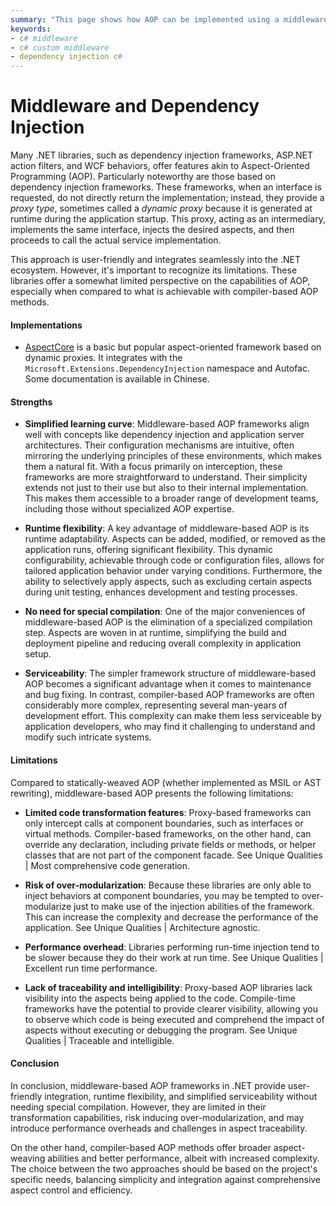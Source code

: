 ```yaml
---
summary: "This page shows how AOP can be implemented using a middleware or dependency injection."
keywords:
- c# middleware
- c# custom middleware
- dependency injection c#
---
```


# Middleware and Dependency Injection

Many .NET libraries, such as dependency injection frameworks, ASP.NET action filters, and WCF behaviors, offer features
akin to Aspect-Oriented Programming (AOP). Particularly noteworthy are those based on dependency injection frameworks.
These frameworks, when an interface is requested, do not directly return the implementation; instead, they provide a
_proxy type_, sometimes called a _dynamic proxy_ because it is generated at runtime during the application startup. This
proxy, acting as an intermediary, implements the same interface, injects the desired aspects, and then proceeds to call
the actual service implementation.

This approach is user-friendly and integrates seamlessly into the .NET ecosystem. However, it's important to recognize
its limitations. These libraries offer a somewhat limited perspective on the capabilities of AOP, especially when
compared to what is achievable with compiler-based AOP methods.

#### Implementations

* [AspectCore](https://github.com/dotnetcore/AspectCore-Framework) is a basic but popular aspect-oriented framework
  based on dynamic proxies. It integrates with the `Microsoft.Extensions.DependencyInjection` namespace and Autofac.
  Some documentation is available in Chinese.

#### Strengths

- **Simplified learning curve**: Middleware-based AOP frameworks align well with concepts like dependency injection and
  application server architectures. Their configuration mechanisms are intuitive, often mirroring the underlying
  principles of these environments, which makes them a natural fit. With a focus primarily on interception, these
  frameworks are more straightforward to understand. Their simplicity extends not just to their use but also to their
  internal implementation. This makes them accessible to a broader range of development teams, including those without
  specialized AOP expertise.

- **Runtime flexibility**: A key advantage of middleware-based AOP is its runtime adaptability. Aspects can be added,
  modified, or removed as the application runs, offering significant flexibility. This dynamic configurability,
  achievable through code or configuration files, allows for tailored application behavior under varying conditions.
  Furthermore, the ability to selectively apply aspects, such as excluding certain aspects during unit testing, enhances
  development and testing processes.

- **No need for special compilation**: One of the major conveniences of middleware-based AOP is the elimination of a
  specialized compilation step. Aspects are woven in at runtime, simplifying the build and deployment pipeline and
  reducing overall complexity in application setup.

- **Serviceability**: The simpler framework structure of middleware-based AOP becomes a significant advantage when it
  comes to maintenance and bug fixing. In contrast, compiler-based AOP frameworks are often considerably more complex,
  representing several man-years of development effort. This complexity can make them less serviceable by application
  developers, who may find it challenging to understand and modify such intricate systems.

#### Limitations

Compared to statically-weaved AOP (whether implemented as MSIL or AST rewriting), middleware-based AOP presents the
following limitations:

- **Limited code transformation features**: Proxy-based frameworks can only intercept calls at component boundaries,
  such as interfaces or virtual methods. Compiler-based frameworks, on the other hand, can override any declaration,
  including private fields or methods, or helper classes that are not part of the component facade. See Unique
  Qualities | Most comprehensive code generation.

- **Risk of over-modularization**: Because these libraries are only able to inject behaviors at component boundaries,
  you may be tempted to over-modularize just to make use of the injection abilities of the framework. This can increase
  the complexity and decrease the performance of the application. See Unique Qualities | Architecture agnostic.

- **Performance overhead**: Libraries performing run-time injection tend to be slower because they do their work at run
  time. See Unique Qualities | Excellent run time performance.

- **Lack of traceability and intelligibility**: Proxy-based AOP libraries lack visibility into the aspects being applied
  to the code. Compile-time frameworks have the potential to provide clearer visibility, allowing you to observe which
  code is being executed and comprehend the impact of aspects without executing or debugging the program. See Unique
  Qualities | Traceable and intelligible.

#### Conclusion

In conclusion, middleware-based AOP frameworks in .NET provide user-friendly integration, runtime flexibility, and
simplified serviceability without needing special compilation. However, they are limited in their transformation
capabilities, risk inducing over-modularization, and may introduce performance overheads and challenges in aspect
traceability.

On the other hand, compiler-based AOP methods offer broader aspect-weaving abilities and better performance, albeit with
increased complexity. The choice between the two approaches should be based on the project's specific needs, balancing
simplicity and integration against comprehensive aspect control and efficiency.
